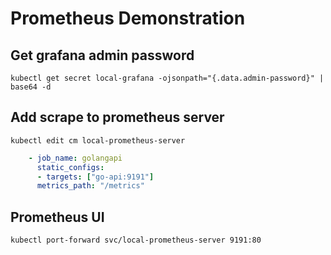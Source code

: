 # Prometheus Demonstration

## Get grafana admin password

`kubectl get secret local-grafana -ojsonpath="{.data.admin-password}" | base64 -d`

## Add scrape to prometheus server

`kubectl edit cm local-prometheus-server`

```yaml
    - job_name: golangapi
      static_configs:
      - targets: ["go-api:9191"]
      metrics_path: "/metrics"
```

## Prometheus UI

`kubectl port-forward svc/local-prometheus-server 9191:80`
